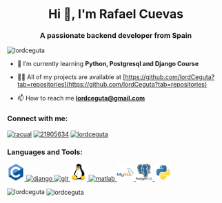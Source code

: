 <h1 align="center">Hi 👋, I'm Rafael Cuevas</h1>
<h3 align="center">A passionate backend developer from Spain</h3>

<p align="left"> <img src="https://komarev.com/ghpvc/?username=lordceguta&label=Profile%20views&color=0e75b6&style=flat" alt="lordceguta" /> </p>

- 🌱 I’m currently learning **Python, Postgresql and Django Course**

- 👨‍💻 All of my projects are available at [https://github.com/lordCeguta?tab=repositories](https://github.com/lordCeguta?tab=repositories)

- 📫 How to reach me **lordceguta@gmail.com**

<h3 align="left">Connect with me:</h3>
<p align="left">
<a href="https://linkedin.com/in/racual" target="blank"><img align="center" src="https://raw.githubusercontent.com/rahuldkjain/github-profile-readme-generator/master/src/images/icons/Social/linked-in-alt.svg" alt="racual" height="30" width="40" /></a>
<a href="https://stackoverflow.com/users/21905634" target="blank"><img align="center" src="https://raw.githubusercontent.com/rahuldkjain/github-profile-readme-generator/master/src/images/icons/Social/stack-overflow.svg" alt="21905634" height="30" width="40" /></a>
<a href="https://kaggle.com/lordceguta" target="blank"><img align="center" src="https://raw.githubusercontent.com/rahuldkjain/github-profile-readme-generator/master/src/images/icons/Social/kaggle.svg" alt="lordceguta" height="30" width="40" /></a>
</p>

<h3 align="left">Languages and Tools:</h3>
<p align="left"> <a href="https://www.cprogramming.com/" target="_blank" rel="noreferrer"> <img src="https://raw.githubusercontent.com/devicons/devicon/master/icons/c/c-original.svg" alt="c" width="40" height="40"/> </a> <a href="https://www.djangoproject.com/" target="_blank" rel="noreferrer"> <img src="https://cdn.worldvectorlogo.com/logos/django.svg" alt="django" width="40" height="40"/> </a> <a href="https://git-scm.com/" target="_blank" rel="noreferrer"> <img src="https://www.vectorlogo.zone/logos/git-scm/git-scm-icon.svg" alt="git" width="40" height="40"/> </a> <a href="https://www.linux.org/" target="_blank" rel="noreferrer"> <img src="https://raw.githubusercontent.com/devicons/devicon/master/icons/linux/linux-original.svg" alt="linux" width="40" height="40"/> </a> <a href="https://www.mathworks.com/" target="_blank" rel="noreferrer"> <img src="https://upload.wikimedia.org/wikipedia/commons/2/21/Matlab_Logo.png" alt="matlab" width="40" height="40"/> </a> <a href="https://www.mysql.com/" target="_blank" rel="noreferrer"> <img src="https://raw.githubusercontent.com/devicons/devicon/master/icons/mysql/mysql-original-wordmark.svg" alt="mysql" width="40" height="40"/> </a> <a href="https://www.postgresql.org" target="_blank" rel="noreferrer"> <img src="https://raw.githubusercontent.com/devicons/devicon/master/icons/postgresql/postgresql-original-wordmark.svg" alt="postgresql" width="40" height="40"/> </a> <a href="https://www.python.org" target="_blank" rel="noreferrer"> <img src="https://raw.githubusercontent.com/devicons/devicon/master/icons/python/python-original.svg" alt="python" width="40" height="40"/> </a> </p>

<p><img align="left" src="https://github-readme-stats.vercel.app/api/top-langs?username=lordceguta&show_icons=true&locale=en&layout=compact" alt="lordceguta" /></p>

<p>&nbsp;<img align="center" src="https://github-readme-stats.vercel.app/api?username=lordceguta&show_icons=true&locale=en" alt="lordceguta" /></p>
